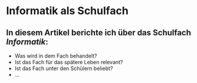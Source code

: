 <!DOCTYPE html>
<html lang="de">
  <head>
    <title>Informatik als Schulfach</title>
  </head>
  <body>
    <h1>Informatik als Schulfach</h1>
    <p>
    <h2>In diesem Artikel berichte ich über das Schulfach <em>Informatik</em>:</h2>
    <ul>
      <li>Was wird in dem Fach behandelt?</li>
      <li>Ist das Fach für das spätere Leben relevant?</li>
      <li>Ist das Fach unter den Schülern beliebt?</li>
      <li>...</li>
    </ul>
    <p>
    
  </body>
</html>
